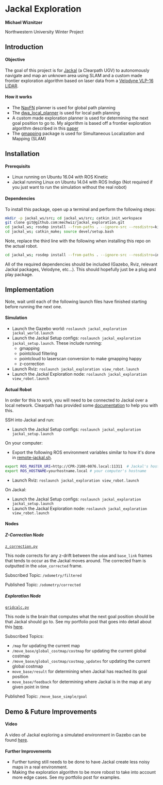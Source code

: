 # Jackal Exploration
**Michael Wiznitzer**

Northwestern University Winter Project


## Introduction
####  Objective
The goal of this project is for [Jackal](https://www.clearpathrobotics.com/jackal-small-unmanned-ground-vehicle/) (a Clearpath UGV) to autonomously navigate and map an unknown area using SLAM and a custom made frontier exploration algorithm based on laser data from a [Velodyne VLP-16 LIDAR](http://velodynelidar.com/vlp-16.html).

#### How it works
- The  [NavFN](http://wiki.ros.org/navfn?distro=indigo) planner is used for global path planning
- The [dwa_local_planner](http://wiki.ros.org/dwa_local_planner) is used for local path planning
- A custom made exploration planner is used for determining the next goal position to go to. My algorithm is based off a frontier exploration algorithm described in this [paper](https://www.cs.cmu.edu/~motionplanning/papers/sbp_papers/integrated1/yamauchi_frontiers.pdf)
- The [gmapping](http://wiki.ros.org/gmapping?distro=indigo) package is used for Simultaneous Localization and Mapping (SLAM)

## Installation
#### Prerequisits
- Linux running on Ubuntu 16.04 with ROS Kinetic
- Jackal running Linux on Ubuntu 14.04 with ROS Indigo (Not required if you just want to run the simulation without the real robot)

#### Dependencies
To install this package, open up a terminal and perform the following steps:
```bash
mkdir -p jackal_ws/src; cd jackal_ws/src; catkin_init_workspace
git clone git@github.com:mechwiz/jackal_exploration.git
cd jackal_ws; rosdep install --from-paths . --ignore-src --rosdistro=kinetic
cd jackal_ws; catkin_make; source devel/setup.bash
```
Note, replace the third line with the following when installing this repo on the actual robot.
```bash
cd jackal_ws; rosdep install --from-paths . --ignore-src --rosdistro=indigo
```
All of the required dependencies should be included (Gazebo, Rviz, relevant Jackal packages, Velodyne, etc...). This should hopefully just be a plug and play package.

## Implementation
Note, wait until each of the following launch files have finished starting before running the next one.
#### Simulation
- Launch the Gazebo world: `roslaunch jackal_exploration jackal_world.launch`
- Launch the Jackal Setup configs: `roslaunch jackal_exploration jackal_setup.launch`. These include running:
    - gmapping
    - pointcloud filtering
    - pointcloud to laserscan conversion to make gmapping happy
    - z-correction
- Launch Rviz: `roslaunch jackal_exploration view_robot.launch`
- Launch the Jackal Exploration node: `roslaunch jackal_exploration view_robot.launch`

#### Actual Robot
In order for this to work, you will need to be connected to Jackal over a local network. Clearpath has provided some [documentation](https://www.clearpathrobotics.com/assets/guides/jackal/network.html) to help you with this.

SSH into Jackal and run:
- Launch the Jackal Setup configs: `roslaunch jackal_exploration jackal_setup.launch`

On your computer:
- Export the following ROS environment variables similar to how it's done in [remote-jackal.sh](remote-jackal.sh).
```bash
export ROS_MASTER_URI=http://CPR-J100-0076.local:11311  # Jackal's hostname and port
export ROS_HOSTNAME=yourhostname.local # your computer's hostname
```
- Launch Rviz: `roslaunch jackal_exploration view_robot.launch`

On Jackal:
- Launch the Jackal Setup configs: `roslaunch jackal_exploration jackal_setup.launch`
- Launch the Jackal Exploration node: `roslaunch jackal_exploration view_robot.launch`


#### Nodes
##### Z-Correction Node
[`z_correction.py`](src/z_correction.py)

This node corrects for any z-drift between the `odom` and `base_link` frames that tends to occur as the Jackal moves around. The corrected fram is outputted in the `odom_corrected` frame.

Subscribed Topic: `/odometry/filtered`

Published Topic: `/odometry/corrected`


##### Exploration Node
[`gridcalc.py`](src/gridcalc.py)

This node is the brain that computes what the next goal position should be that Jackal should go to. See my portfolio post that goes into detail about this [here](https://mechwiz.github.io/Portfolio/).

Subscribed Topics:
- `/map` for updating the current map
- `/move_base/global_costmap/costmap` for updating the current global costmap
- `/move_base/global_costmap/costmap_updates` for updating the current global costmap
- `move_base/result` for determining when Jackal has reached its goal position
- `move_base/feedback` for determining where Jackal is in the map at any given point in time

Published Topic: `/move_base_simple/goal`


## Demo & Future Improvements
#### Video
A video of Jackal exploring a simulated environment in Gazebo can be found [here](https://www.youtube.com/watch?v=x4oIJKmgQMc).

#### Further Improvements
- Further tuning still needs to be done to have Jackal create less noisy maps in a real environment.
- Making the exploration algorithm to be more robost to take into account more edge cases. See my portfolio post for examples.
